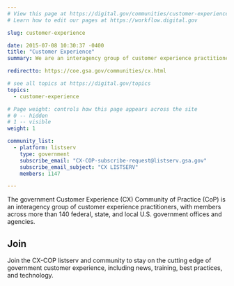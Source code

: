 ```yaml
---
# View this page at https://digital.gov/communities/customer-experience
# Learn how to edit our pages at https://workflow.digital.gov

slug: customer-experience

date: 2015-07-08 10:30:37 -0400
title: "Customer Experience"
summary: We are an interagency group of customer experience practitioners.

redirectto: https://coe.gsa.gov/communities/cx.html

# see all topics at https://digital.gov/topics
topics:
  - customer-experience

# Page weight: controls how this page appears across the site
# 0 -- hidden
# 1 -- visible
weight: 1

community_list:
  - platform: listserv
    type: government
    subscribe_email: "CX-COP-subscribe-request@listserv.gsa.gov"
    subscribe_email_subject: "CX LISTSERV"
    members: 1147

---
```


The government Customer Experience (CX) Community of Practice (CoP) is an interagency group of customer experience practitioners, with members across more than 140 federal, state, and local U.S. government offices and agencies.

## Join

Join the CX-COP listserv and community to stay on the cutting edge of government customer experience, including news, training, best practices, and technology.